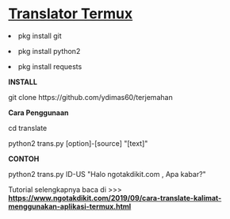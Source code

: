 <p><h1><u>Translator Termux</u></h1></p>

<p><li>pkg install git</li></p>
<p><li>pkg install python2</li></p>
<p><li>pkg install requests</li></p>

<p><b>INSTALL</b></p>
<p>git clone https://github.com/ydimas60/terjemahan</p>

<p><b>Cara Penggunaan</b></p>
<p>cd translate</p>
<p>python2  trans.py [option]-[source] "[text]"</p>

<p><b>CONTOH</b></p>
<p>python2  trans.py ID-US "Halo ngotakdikit.com , Apa kabar?"</p>

<p>Tutorial selengkapnya baca di >>> <a href='https://www.ngotakdikit.com/2019/09/cara-translate-kalimat-menggunakan-aplikasi-termux.html'><b>https://www.ngotakdikit.com/2019/09/cara-translate-kalimat-menggunakan-aplikasi-termux.html</b></a></p>
